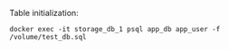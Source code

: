Table initialization:

```
docker exec -it storage_db_1 psql app_db app_user -f /volume/test_db.sql
```
